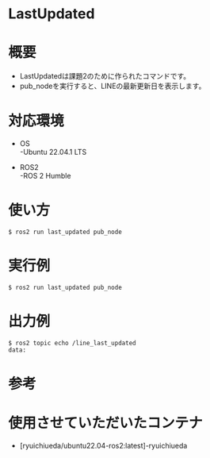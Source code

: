 # LastUpdated

# 概要
- LastUpdatedは課題2のために作られたコマンドです。  
- pub_nodeを実行すると、LINEの最新更新日を表示します。  

# 対応環境  
- OS  
    -Ubuntu 22.04.1 LTS  

- ROS2  
    -ROS 2 Humble  

# 使い方  
```
$ ros2 run last_updated pub_node
```  

# 実行例  
```
$ ros2 run last_updated pub_node
```  

# 出力例  
```  
$ ros2 topic echo /line_last_updated
data: 
```

# 参考  



# 使用させていただいたコンテナ  
- [ryuichiueda/ubuntu22.04-ros2:latest]-ryuichiueda
